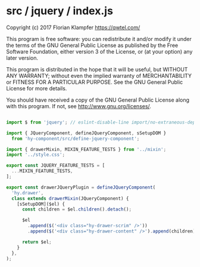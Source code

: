 # src / jquery / index.js
Copyright (c) 2017 Florian Klampfer <https://qwtel.com/>

This program is free software: you can redistribute it and/or modify
it under the terms of the GNU General Public License as published by
the Free Software Foundation, either version 3 of the License, or
(at your option) any later version.

This program is distributed in the hope that it will be useful,
but WITHOUT ANY WARRANTY; without even the implied warranty of
MERCHANTABILITY or FITNESS FOR A PARTICULAR PURPOSE.  See the
GNU General Public License for more details.

You should have received a copy of the GNU General Public License
along with this program.  If not, see <http://www.gnu.org/licenses/>.


```js

import $ from 'jquery'; // eslint-disable-line import/no-extraneous-dependencies

import { JQueryComponent, defineJQueryComponent, sSetupDOM }
  from 'hy-component/src/define-jquery-component';

import { drawerMixin, MIXIN_FEATURE_TESTS } from '../mixin';
import '../style.css';

export const JQUERY_FEATURE_TESTS = [
  ...MIXIN_FEATURE_TESTS,
];

export const drawerJQueryPlugin = defineJQueryComponent(
  'hy.drawer',
  class extends drawerMixin(JQueryComponent) {
    [sSetupDOM]($el) {
      const children = $el.children().detach();

      $el
        .append($('<div class="hy-drawer-scrim" />'))
        .append($('<div class="hy-drawer-content" />').append(children));

      return $el;
    }
  },
);
```


